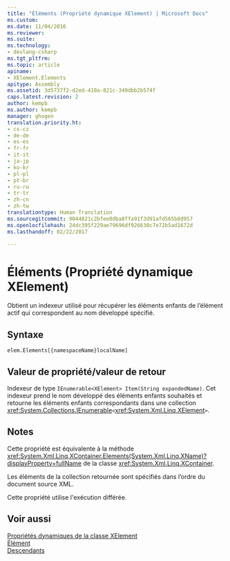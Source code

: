 ```yaml
---
title: "Éléments (Propriété dynamique XElement) | Microsoft Docs"
ms.custom: 
ms.date: 11/04/2016
ms.reviewer: 
ms.suite: 
ms.technology:
- devlang-csharp
ms.tgt_pltfrm: 
ms.topic: article
apiname:
- XElement.Elements
apitype: Assembly
ms.assetid: 3d5737f2-d2ed-410a-821c-349dbb2b574f
caps.latest.revision: 2
author: kempb
ms.author: kempb
manager: ghogen
translation.priority.ht:
- cs-cz
- de-de
- es-es
- fr-fr
- it-it
- ja-jp
- ko-kr
- pl-pl
- pt-br
- ru-ru
- tr-tr
- zh-cn
- zh-tw
translationtype: Human Translation
ms.sourcegitcommit: 9044821c2bfee0dba8ffa91f3d91afd565b8d957
ms.openlocfilehash: 24dc395f229ae79696df926630c7e72b5ad1672d
ms.lasthandoff: 02/22/2017

---
```

# <a name="elements-xelement-dynamic-property"></a>Éléments (Propriété dynamique XElement)
Obtient un indexeur utilisé pour récupérer les éléments enfants de l’élément actif qui correspondent au nom développé spécifié.  
  
## <a name="syntax"></a>Syntaxe  
  
```  
elem.Elements[{namespaceName}localName]   
```  
  
## <a name="property-valuereturn-value"></a>Valeur de propriété/valeur de retour  
 Indexeur de type `IEnumerable<XElement> Item(String expandedName)`. Cet indexeur prend le nom développé des éléments enfants souhaités et retourne les éléments enfants correspondants dans une collection <xref:System.Collections.IEnumerable>`<`<xref:System.Xml.Linq.XElement>`>`.  
  
## <a name="remarks"></a>Notes  
 Cette propriété est équivalente à la méthode <xref:System.Xml.Linq.XContainer.Elements(System.Xml.Linq.XName)?displayProperty=fullName> de la classe <xref:System.Xml.Linq.XContainer>.  
  
 Les éléments de la collection retournée sont spécifiés dans l’ordre du document source XML.  
  
 Cette propriété utilise l'exécution différée.  
  
## <a name="see-also"></a>Voir aussi  
 [Propriétés dynamiques de la classe XElement](../designers/xelement-class-dynamic-properties.md)   
 [Élément](../designers/element-xelement-dynamic-property.md)   
 [Descendants](../designers/descendants-xelement-dynamic-property.md)
